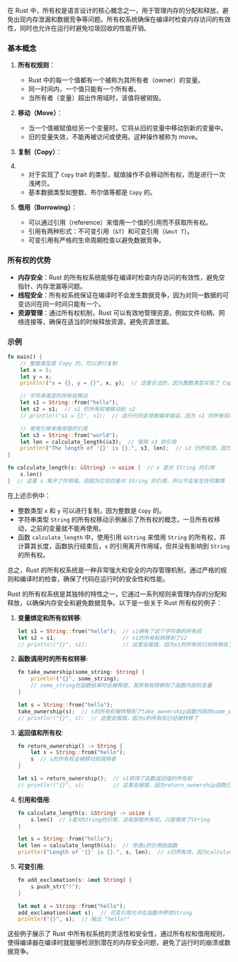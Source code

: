 在 Rust 中，所有权是语言设计的核心概念之一，用于管理内存的分配和释放，避免出现内存泄漏和数据竞争等问题。所有权系统确保在编译时检查内存访问的有效性，同时也允许在运行时避免垃圾回收的性能开销。

### 基本概念

1. **所有权规则**：
   - Rust 中的每一个值都有一个被称为其所有者（owner）的变量。
   - 同一时间内，一个值只能有一个所有者。
   - 当所有者（变量）超出作用域时，该值将被销毁。

2. **移动（Move）**：
   - 当一个值被赋值给另一个变量时，它将从旧的变量中移动到新的变量中。
   - 旧的变量失效，不能再被访问或使用。这种操作被称为 move。

3. **复制（Copy）**：

4. 
   - 对于实现了 `Copy` trait 的类型，赋值操作不会移动所有权，而是进行一次浅拷贝。
   - 基本数据类型如整数、布尔值等都是 `Copy` 的。

5. **借用（Borrowing）**：
   - 可以通过引用（reference）来借用一个值的引用而不获取所有权。
   - 引用有两种形式：不可变引用（`&T`）和可变引用（`&mut T`）。
   - 可变引用有严格的生命周期检查以避免数据竞争。

### 所有权的优势

- **内存安全**：Rust 的所有权系统能够在编译时检查内存访问的有效性，避免空指针、内存泄漏等问题。
- **线程安全**：所有权系统保证在编译时不会发生数据竞争，因为对同一数据的可变访问在同一时间只能有一个。
- **资源管理**：通过所有权机制，Rust 可以有效地管理资源，例如文件句柄、网络连接等，确保在适当的时候释放资源，避免资源泄漏。

### 示例

```rust
fn main() {
    // 整数类型是 Copy 的，可以进行复制
    let x = 5;
    let y = x;
    println!("x = {}, y = {}", x, y);  // 这是合法的，因为整数类型实现了 Copy

    // 字符串类型的所有权移动
    let s1 = String::from("hello");
    let s2 = s1;  // s1 的所有权被移动到 s2
    // println!("s1 = {}", s1);  // 这行代码会导致编译错误，因为 s1 的所有权已经被移动到 s2

    // 使用引用来借用值的引用
    let s3 = String::from("world");
    let len = calculate_length(&s3);  // 借用 s3 的引用
    println!("The length of '{}' is {}.", s3, len);  // s3 仍然有效，因为没有移动所有权
}

fn calculate_length(s: &String) -> usize {  // s 是对 String 的引用
    s.len()
}  // 这里 s 离开了作用域，但因为它仅仅是对 String 的引用，所以不会发生任何事情
```

在上述示例中：

- 整数类型 `x` 和 `y` 可以进行复制，因为整数是 `Copy` 的。
- 字符串类型 `String` 的所有权移动示例展示了所有权的概念，一旦所有权移动，之前的变量就不能再使用。
- 函数 `calculate_length` 中，使用引用 `&String` 来借用 `String` 的所有权，并计算其长度，函数执行结束后，`s` 的引用离开作用域，但并没有影响到 `String` 的所有权。

总之，Rust 的所有权系统是一种非常强大和安全的内存管理机制，通过严格的规则和编译时的检查，确保了代码在运行时的安全性和性能。



Rust 的所有权系统是其独特的特性之一，它通过一系列规则来管理内存的分配和释放，以确保内存安全和避免数据竞争。以下是一些关于 Rust 所有权的例子：

1. **变量绑定和所有权转移**:
   ```rust
   let s1 = String::from("hello");  // s1拥有了这个字符串的所有权
   let s2 = s1;                     // s1的所有权转移到了s2
   // println!("{}", s1);           // 这里会报错，因为s1的所有权已经转移给了s2
   ```

2. **函数调用时的所有权转移**:
   ```rust
   fn take_ownership(some_string: String) {
       println!("{}", some_string);
       // some_string在函数结束时会被释放，其所有权转移到了函数内部的变量
   }
   
   let s = String::from("hello");
   take_ownership(s);  // s的所有权被转移到了take_ownership函数内部的some_string
   // println!("{}", s);  // 这里会报错，因为s的所有权已经被转移了
   ```

3. **返回值和所有权**:
   ```rust
   fn return_ownership() -> String {
       let s = String::from("hello");
       s  // s的所有权会被移动到调用者
   }
   
   let s1 = return_ownership();  // s1获得了函数返回值的所有权
   // println!("{}", s);         // 这里会报错，因为return_ownership函数已经转移了s的所有权
   ```

4. **引用和借用**:
   ```rust
   fn calculate_length(s: &String) -> usize {
       s.len()  // s是对String的引用，没有获取所有权，只是借用了String
   }
   
   let s = String::from("hello");
   let len = calculate_length(&s);  // 传递s的引用给函数
   println!("Length of '{}' is {}.", s, len);  // s仍然有效，因为calculate_length只是借用了s
   ```

5. **可变引用**:
   ```rust
   fn add_exclamation(s: &mut String) {
       s.push_str("!");
   }
   
   let mut s = String::from("hello");
   add_exclamation(&mut s);  // 可变引用允许在函数中修改String
   println!("{}", s);  // 输出 "hello!"
   ```

这些例子展示了 Rust 中所有权系统的灵活性和安全性，通过所有权和借用规则，使得编译器在编译时就能够检测到潜在的内存安全问题，避免了运行时的崩溃或数据竞争。
